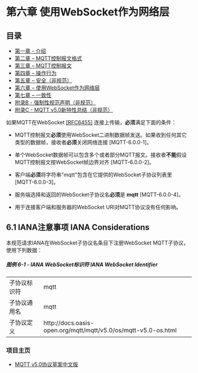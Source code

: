 # 第六章 使用WebSocket作为网络层

## 目录

- [第一章 - 介绍](01-Introduction.md)
- [第二章 – MQTT控制报文格式](02-ControlPacketFormat.md)
- [第三章 – MQTT控制报文](03-ControlPackets.md)
- [第四章 – 操作行为](04-OperationalBehavior.md)
- [第五章 – 安全（非规范）](05-Security.md)
- [第六章 – 使用WebSocket作为网络层](06-WebSocket.md)
- [第七章 – 一致性](07-Conformance.md)
- [附录B - 强制性规范声明（非规范）](08-AppendixB.md)
- [附录C - MQTT v5.0新特性总结（非规范）](09-AppendixC.md)


如果MQTT在WebSocket [\[RFC6455\]](http://www.rfc-editor.org/info/rfc6455) 连接上传输，**必须**满足下面的条件：

-   MQTT控制报文**必须**使用WebSocket二进制数据帧发送。如果收到任何其它类型的数据帧，接收者**必须**关闭网络连接 \[MQTT-6.0.0-1\]。

-   单个WebSocket数据帧可以包含多个或者部分MQTT报文。接收者**不能**假设MQTT控制报文按WebSocket帧边界对齐 \[MQTT-6.0.0-2\]。

-   客户端**必须**将字符串"mqtt"包含在它提供的WebSocket子协议列表里 \[MQTT-6.0.0-3\]。

-   服务端选择和返回的WebSocket子协议名**必须**是 **mqtt** \[MQTT-6.0.0-4\]。

-   用于连接客户端和服务器的WebSocket URI对MQTT协议没有任何影响。

## 6.1 IANA注意事项 IANA Considerations

本规范请求IANA在WebSocket子协议名条目下注册WebSocket MQTT子协议，使用下列数据：

##### 图例 6-1 - IANA WebSocket标识符 IANA WebSocket Identifier

<table>
  <tr>
    <td width="148">子协议标识符</td>
    <td width="546">mqtt</td>
  </tr>
  <tr>
    <td>子协议通用名</td>
    <td>mqtt</td>
  </tr>
  <tr>
    <td>子协议定义</td>
    <td>http://docs.oasis-open.org/mqtt/mqtt/v5.0/os/mqtt-v5.0-os.html</td>
  </tr>
</table>

### 项目主页


- [MQTT v5.0协议草案中文版](https://github.com/hui6075/mqtt_v5)


